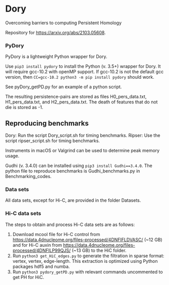 # Dory
Overcoming barriers to computing Persistent Homology

Repository for https://arxiv.org/abs/2103.05608.


### PyDory
PyDory is a lightweight Python wrapper for Dory.

Use `pip3 install pydory` to install the Python (v. 3.5+) wrapper for Dory. It will require gcc-10.2 with openMP support. If gcc-10.2 is not the default gcc version, then `CC=gcc-10.2 python3 -m pip install pydory` should work.

See pyDory_getPD.py for an example of a python script.

The resulting persistence-pairs are stored as files H0_pers_data.txt, H1_pers_data.txt, and H2_pers_data.txt. The death of features that do not die is stored as -1.


## Reproducing benchmarks

Dory: Run the script Dory_script.sh for timing benchmarks.
Ripser: Use the script ripser_script.sh for timing benchmarks.

Instruments in macOS or Valgrind can be used to determine peak memory usage.

Gudhi (v. 3.4.0) can be installed using `pip3 install Gudhi==3.4.0`. The python file to reproduce benchmarks is Gudhi_benchmarks.py in Benchmarking_codes.

### Data sets
All data sets, except for Hi-C, are provided in the folder Datasets.

### Hi-C data sets
The steps to obtain and process Hi-C data sets are as follows:
1. Download mcool file for Hi-C control from https://data.4dnucleome.org/files-processed/4DNFIFLDVASC/ (~12 GB) and for Hi-C auxin from https://data.4dnucleome.org/files-processed/4DNFILP99QJS/ (~13 GB) to the HiC folder.
2. Run `python3 get_HiC_edges.py` to generate the filtration in sparse format: vertex, vertex, edge-length. This extraction is optimized using Python packages hdf5 and numba.
3. Run `python3 pydory_getPD.py` with relevant commands uncommented to get PH for HiC.
